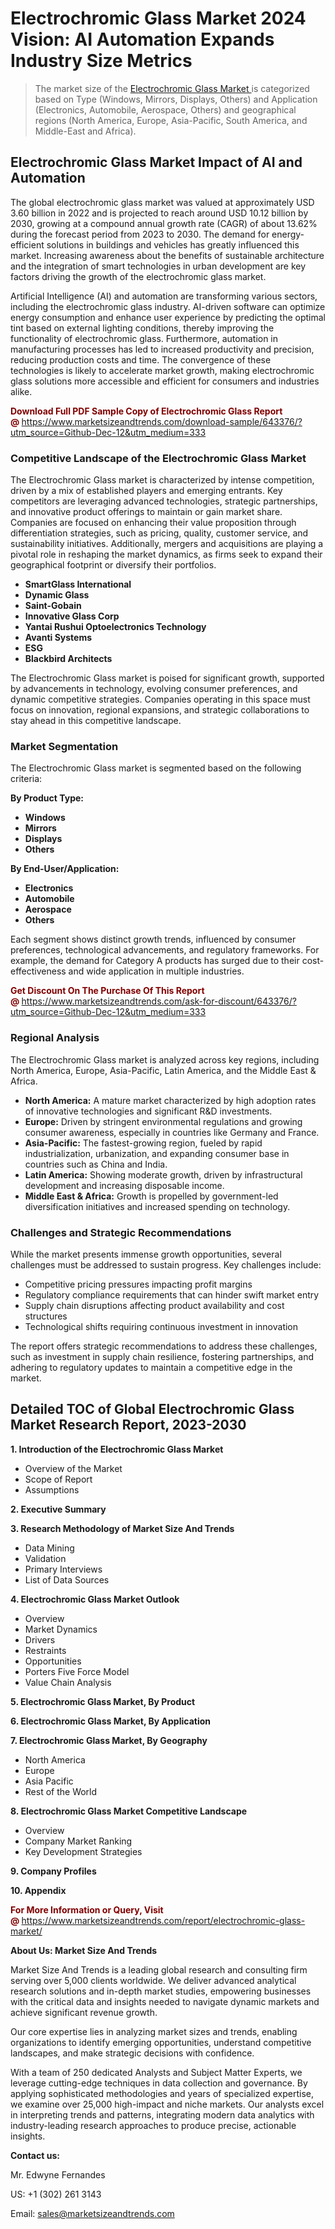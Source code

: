 <H1> Electrochromic Glass Market 2024 Vision: AI Automation Expands Industry Size Metrics</H1><blockquote><p>The market size of the <a href="https://www.marketsizeandtrends.com/download-sample/643376/?utm_source=Github-Dec-12&amp;utm_medium=333" target="_blank">Electrochromic Glass Market </a>is categorized based on Type (Windows, Mirrors, Displays, Others) and Application (Electronics, Automobile, Aerospace, Others) and geographical regions (North America, Europe, Asia-Pacific, South America, and Middle-East and Africa).</p></blockquote><p><h2>Electrochromic Glass Market Impact of AI and Automation</h2><p>The global electrochromic glass market was valued at approximately USD 3.60 billion in 2022 and is projected to reach around USD 10.12 billion by 2030, growing at a compound annual growth rate (CAGR) of about 13.62% during the forecast period from 2023 to 2030. The demand for energy-efficient solutions in buildings and vehicles has greatly influenced this market. Increasing awareness about the benefits of sustainable architecture and the integration of smart technologies in urban development are key factors driving the growth of the electrochromic glass market.</p><p>Artificial Intelligence (AI) and automation are transforming various sectors, including the electrochromic glass industry. AI-driven software can optimize energy consumption and enhance user experience by predicting the optimal tint based on external lighting conditions, thereby improving the functionality of electrochromic glass. Furthermore, automation in manufacturing processes has led to increased productivity and precision, reducing production costs and time. The convergence of these technologies is likely to accelerate market growth, making electrochromic glass solutions more accessible and efficient for consumers and industries alike.</p></p><p><strong><span style="color: #800000;">Download Full PDF Sample Copy of Electrochromic Glass Report @</span>&nbsp;</strong><a href="https://www.marketsizeandtrends.com/download-sample/643376/?utm_source=Github-Dec-12&amp;utm_medium=333">https://www.marketsizeandtrends.com/download-sample/643376/?utm_source=Github-Dec-12&amp;utm_medium=333</a></p><h3>Competitive Landscape of the Electrochromic Glass Market</h3><p>The Electrochromic Glass market is characterized by intense competition, driven by a mix of established players and emerging entrants. Key competitors are leveraging advanced technologies, strategic partnerships, and innovative product offerings to maintain or gain market share. Companies are focused on enhancing their value proposition through differentiation strategies, such as pricing, quality, customer service, and sustainability initiatives. Additionally, mergers and acquisitions are playing a pivotal role in reshaping the market dynamics, as firms seek to expand their geographical footprint or diversify their portfolios.</p><p><strong><p><ul><li>SmartGlass International </li><li> Dynamic Glass </li><li> Saint-Gobain </li><li> Innovative Glass Corp </li><li> Yantai Rushui Optoelectronics Technology </li><li> Avanti Systems </li><li> ESG </li><li> Blackbird Architects</p></li></ul></p></strong></p><p>The Electrochromic Glass market is poised for significant growth, supported by advancements in technology, evolving consumer preferences, and dynamic competitive strategies. Companies operating in this space must focus on innovation, regional expansions, and strategic collaborations to stay ahead in this competitive landscape.</p><h3>Market Segmentation</h3><p>The Electrochromic Glass market is segmented based on the following criteria:</p><p><strong>By Product Type:</strong></p><p><strong><p><ul><li>Windows </li><li> Mirrors </li><li> Displays </li><li> Others</p></li></ul></p></strong></p><p><strong>By End-User/Application:</strong></p><p><strong><p><ul><li>Electronics </li><li> Automobile </li><li> Aerospace </li><li> Others</p></li></ul></p></strong></p><p>Each segment shows distinct growth trends, influenced by consumer preferences, technological advancements, and regulatory frameworks. For example, the demand for Category A products has surged due to their cost-effectiveness and wide application in multiple industries.</p><p><strong><span style="color: #800000;">Get Discount On The Purchase Of This Report @&nbsp;</span></strong><a href="https://www.marketsizeandtrends.com/ask-for-discount/643376/?utm_source=Github-Dec-12&amp;utm_medium=333">https://www.marketsizeandtrends.com/ask-for-discount/643376/?utm_source=Github-Dec-12&amp;utm_medium=333</a></p><h3>Regional Analysis</h3><p>The Electrochromic Glass market is analyzed across key regions, including North America, Europe, Asia-Pacific, Latin America, and the Middle East &amp; Africa.</p><ul><li><strong>North America:</strong> A mature market characterized by high adoption rates of innovative technologies and significant R&amp;D investments.</li><li><strong>Europe:</strong> Driven by stringent environmental regulations and growing consumer awareness, especially in countries like Germany and France.</li><li><strong>Asia-Pacific:</strong> The fastest-growing region, fueled by rapid industrialization, urbanization, and expanding consumer base in countries such as China and India.</li><li><strong>Latin America:</strong> Showing moderate growth, driven by infrastructural development and increasing disposable income.</li><li><strong>Middle East &amp; Africa:</strong> Growth is propelled by government-led diversification initiatives and increased spending on technology.</li></ul><h3>Challenges and Strategic Recommendations</h3><p>While the market presents immense growth opportunities, several challenges must be addressed to sustain progress. Key challenges include:</p><ul><li>Competitive pricing pressures impacting profit margins</li><li>Regulatory compliance requirements that can hinder swift market entry</li><li>Supply chain disruptions affecting product availability and cost structures</li><li>Technological shifts requiring continuous investment in innovation</li></ul><p>The report offers strategic recommendations to address these challenges, such as investment in supply chain resilience, fostering partnerships, and adhering to regulatory updates to maintain a competitive edge in the market.</p><h2>Detailed TOC of Global Electrochromic Glass Market Research Report, 2023-2030</h2><p><strong>1. Introduction of the Electrochromic Glass Market</strong></p><ul><li>Overview of the Market</li><li>Scope of Report</li><li>Assumptions&nbsp;</li></ul><p><strong>2. Executive Summary</strong></p><p><strong>3. Research Methodology of <strong>Market Size And Trends</strong></strong></p><ul><li>Data Mining</li><li>Validation</li><li>Primary Interviews</li><li>List of Data Sources&nbsp;</li></ul><p><strong>4. Electrochromic Glass Market Outlook</strong></p><ul><li>Overview</li><li>Market Dynamics</li><li>Drivers</li><li>Restraints</li><li>Opportunities</li><li>Porters Five Force Model</li><li>Value Chain Analysis&nbsp;</li></ul><p><strong>5. Electrochromic Glass Market, By Product</strong></p><p><strong>6. Electrochromic Glass Market, By Application</strong></p><p><strong>7. Electrochromic Glass Market, By Geography</strong></p><ul><li>North America</li><li>Europe</li><li>Asia Pacific</li><li>Rest of the World&nbsp;</li></ul><p><strong>8. Electrochromic Glass Market Competitive Landscape</strong></p><ul><li>Overview</li><li>Company Market Ranking</li><li>Key Development Strategies&nbsp;</li></ul><p><strong>9. Company Profiles</strong></p><p><strong>10. Appendix</strong></p><p><strong><span style="color: #800000;">For More Information or Query, Visit @&nbsp;</span></strong><a href="https://www.marketsizeandtrends.com/report/electrochromic-glass-market/">https://www.marketsizeandtrends.com/report/electrochromic-glass-market/</a></p><p></p><p><strong>About Us:&nbsp;Market Size And Trends</strong></p><p>Market Size And Trends&nbsp;is a leading global research and consulting firm serving over 5,000 clients worldwide. We deliver advanced analytical research solutions and in-depth market studies, empowering businesses with the critical data and insights needed to navigate dynamic markets and achieve significant revenue growth.</p><p>Our core expertise lies in analyzing market sizes and trends, enabling organizations to identify emerging opportunities, understand competitive landscapes, and make strategic decisions with confidence.</p><p>With a team of 250 dedicated Analysts and Subject Matter Experts, we leverage cutting-edge techniques in data collection and governance. By applying sophisticated methodologies and years of specialized expertise, we examine over 25,000 high-impact and niche markets. Our analysts excel in interpreting trends and patterns, integrating modern data analytics with industry-leading research approaches to produce precise, actionable insights.</p><p><strong>Contact us:</strong></p><p>Mr. Edwyne Fernandes</p><p>US: +1 (302) 261 3143</p><p>Email: <a href="mailto:sales@marketsizeandtrends.com">sales@marketsizeandtrends.com</a>&nbsp;</p>
